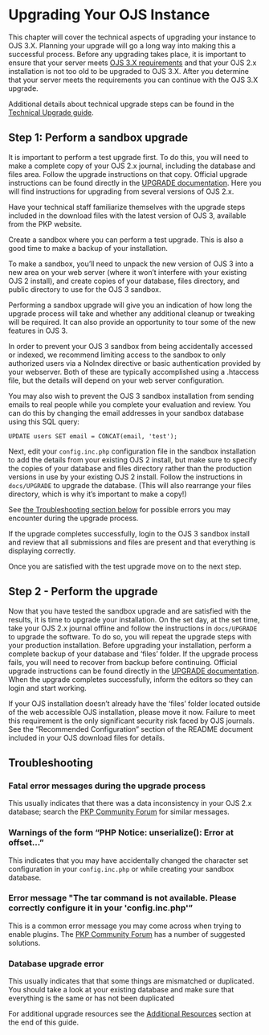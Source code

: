 # Upgrading Your OJS Instance

This chapter will cover the technical aspects of upgrading your instance to OJS 3.X. Planning your upgrade will go a long way into making this a successful process. Before any upgrading takes place, it is important to ensure that your server meets [OJS 3.X requirements](https://pkp.sfu.ca/ojs/README) and that your OJS 2.x installation is not too old to be upgraded to OJS 3.X. After you determine that your server meets the requirements you can continue with the OJS 3.X upgrade.

Additional details about technical upgrade steps can be found in the [Technical Upgrade guide](/upgrade-guide/).

## Step 1: Perform a sandbox upgrade
It is important to perform a test upgrade first. To do this, you will need to make a complete copy of your OJS 2.x journal, including the database and files area. Follow the upgrade instructions on that copy. Official upgrade instructions can be found directly in the [UPGRADE documentation](https://pkp.sfu.ca/ojs/UPGRADE). Here you will find instructions for upgrading from several versions of OJS 2.x.

Have your technical staff familiarize themselves with the upgrade steps included in the download files with the latest version of OJS 3, available from the PKP website.

Create a sandbox where you can perform a test upgrade. This is also a good time to make a backup of your installation.

To make a sandbox, you’ll need to unpack the new version of OJS 3 into a new area on your web server (where it won’t interfere with your existing OJS 2 install), and create copies of your database, files directory, and public directory to use for the OJS 3 sandbox.

Performing a sandbox upgrade will give you an indication of how long the upgrade process will take and whether any additional cleanup or tweaking will be required. It can also provide an opportunity to tour some of the new features in OJS 3.

In order to prevent your OJS 3 sandbox from being accidentally accessed or indexed, we recommend limiting access to the sandbox to only authorized users via a NoIndex directive or basic authentication provided by your webserver. Both of these are typically accomplished using a .htaccess file, but the details will depend on your web server configuration.

You may also wish to prevent the OJS 3 sandbox installation from sending emails to real people while you complete your evaluation and review. You can do this by changing the email addresses in your sandbox database using this SQL query:

`UPDATE users SET email = CONCAT(email, 'test');`

Next, edit your `config.inc.php` configuration file in the sandbox installation to add the details from your existing OJS 2 install, but make sure to specify the copies of your database and files directory rather than the production versions in use by your existing OJS 2 install. Follow the instructions in `docs/UPGRADE` to upgrade the database. (This will also rearrange your files directory, which is why it’s important to make a copy!)

See [the Troubleshooting section below](#troubleshooting) for possible errors you may encounter during the upgrade process.

If the upgrade completes successfully, login to the OJS 3 sandbox install and review that all submissions and files are present and that everything is displaying correctly.

Once you are satisfied with the test upgrade move on to the next step.

## Step 2 - Perform the upgrade
Now that you have tested the sandbox upgrade and are satisfied with the results, it is time to upgrade your installation. On the set day, at the set time, take your OJS 2.x journal offline and follow the instructions in `docs/UPGRADE` to upgrade the software. To do so, you will repeat the upgrade steps with your production installation. Before upgrading your installation, perform a complete backup of your database and ‘files’ folder. If the upgrade process fails, you will need to recover from backup before continuing. Official upgrade instructions can be found directly in the [UPGRADE documentation](https://pkp.sfu.ca/ojs/UPGRADE). When the upgrade completes successfully, inform the editors so they can login and start working.

If your OJS installation doesn’t already have the ‘files’ folder located outside of the web accessible OJS installation, please move it now. Failure to meet this requirement is the only significant security risk faced by OJS journals. See the “Recommended Configuration” section of the README document included in your OJS download files for details.

## Troubleshooting

### Fatal error messages during the upgrade process
This usually indicates that there was a data inconsistency in your OJS 2.x database; search the [PKP Community Forum](https://forum.pkp.sfu.ca/) for similar messages.

### Warnings of the form “PHP Notice: unserialize(): Error at offset…”
This indicates that you may have accidentally changed the character set configuration in your `config.inc.php` or while creating your sandbox database.

### Error message "The tar command is not available. Please correctly configure it in your 'config.inc.php'”
This is a common error message you may come across when trying to enable plugins. The [PKP Community Forum](https://forum.pkp.sfu.ca/) has a number of suggested solutions.

### Database upgrade error
This usually indicates that that some things are mismatched or duplicated. You should take a look at your existing database and make sure that everything is the same or has not been duplicated

For additional upgrade resources see the [Additional Resources](./resources.md) section at the end of this guide.
